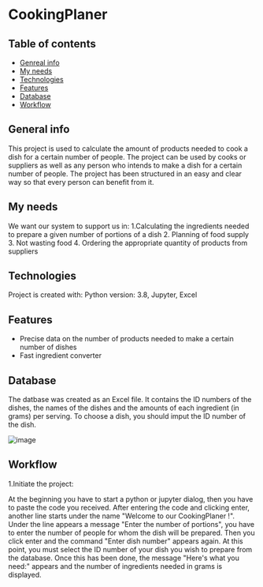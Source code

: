 # CookingPlaner
## Table of contents 
* [Genreal info](#general-info)
* [My needs](#my-needs)
* [Technologies](#technologies)
* [Features](#features)
* [Database](#database)
* [Workflow](#workflow)
## General info
This project is used to calculate the amount of products needed to cook a dish for a certain number of people. 
The project can be used by cooks or suppliers as well as any person who intends to make a dish for a certain number of people. 
The project has been structured in an easy and clear way so that every person can benefit from it.
## My needs
We want our system to support us in:
1.Calculating the ingredients needed to prepare a given number of portions of a dish
2. Planning of food supply
3. Not wasting food
4. Ordering the appropriate quantity of products from suppliers
## Technologies
Project is created with:
Python version: 3.8, Jupyter, Excel 
## Features
* Precise data on the number of products needed to make a certain number of dishes
* Fast ingredient converter
## Database
The datbase was created as an Excel file. It contains the ID numbers of the dishes, the names of the dishes and the amounts of each ingredient (in  grams) per serving. To choose a dish, you should imput the ID number of the dish.

![image](https://user-images.githubusercontent.com/94456351/144229752-34b43446-7515-4b1b-a231-67cb3b5ffad8.png)

## Workflow
1.Initiate the project:

At the beginning you have to start a python or jupyter dialog, then you have to paste the code you received.
After entering the code and clicking enter, another line starts under the name "Welcome to our CookingPlaner !". Under the line appears a message "Enter the number of portions", you have to enter the number of people for whom the dish will be prepared. Then you click enter and the command "Enter dish number" appears again. At this point, you must select the ID number of your dish you wish to prepare from the database. Once this has been done, the message "Here's what you need:" appears and the number of ingredients needed in grams is displayed.
